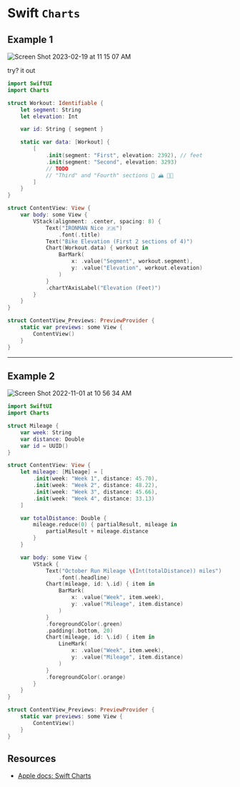 # Swift `Charts`

## Example 1

![Screen Shot 2023-02-19 at 11 15 07 AM](https://user-images.githubusercontent.com/1819208/219960467-d33c4b6f-2783-4883-97d2-2f8ec53b68eb.png)


try? it out 

```swift
import SwiftUI
import Charts

struct Workout: Identifiable {
    let segment: String
    let elevation: Int

    var id: String { segment }

    static var data: [Workout] {
        [
            .init(segment: "First", elevation: 2392), // feet
            .init(segment: "Second", elevation: 3293)
            // TODO
            // "Third" and "Fourth" sections 🎉 🏔 🚴🏾
        ]
    }
}

struct ContentView: View {
    var body: some View {
        VStack(alignment: .center, spacing: 8) {
            Text("IRONMAN Nice 🇫🇷")
                .font(.title)
            Text("Bike Elevation (First 2 sections of 4)")
            Chart(Workout.data) { workout in
                BarMark(
                    x: .value("Segment", workout.segment),
                    y: .value("Elevation", workout.elevation)
                )
            }
            .chartYAxisLabel("Elevation (Feet)")
        }
    }
}

struct ContentView_Previews: PreviewProvider {
    static var previews: some View {
        ContentView()
    }
}
```

***

## Example 2

![Screen Shot 2022-11-01 at 10 56 34 AM](https://user-images.githubusercontent.com/1819208/199264080-aa7dc3f0-8dcf-43c6-b551-bbf5f48084fb.png)


```swift
import SwiftUI
import Charts

struct Mileage {
    var week: String
    var distance: Double
    var id = UUID()
}

struct ContentView: View {
    let mileage: [Mileage] = [
        .init(week: "Week 1", distance: 45.70),
        .init(week: "Week 2", distance: 48.22),
        .init(week: "Week 3", distance: 45.66),
        .init(week: "Week 4", distance: 33.13)
    ]

    var totalDistance: Double {
        mileage.reduce(0) { partialResult, mileage in
            partialResult + mileage.distance
        }
    }

    var body: some View {
        VStack {
            Text("October Run Mileage \(Int(totalDistance)) miles")
                .font(.headline)
            Chart(mileage, id: \.id) { item in
                BarMark(
                    x: .value("Week", item.week),
                    y: .value("Mileage", item.distance)
                )
            }
            .foregroundColor(.green)
            .padding(.bottom, 20)
            Chart(mileage, id: \.id) { item in
                LineMark(
                    x: .value("Week", item.week),
                    y: .value("Mileage", item.distance)
                )
            }
            .foregroundColor(.orange)
        }
    }
}

struct ContentView_Previews: PreviewProvider {
    static var previews: some View {
        ContentView()
    }
}
```

## Resources 

* [Apple docs: Swift Charts](https://developer.apple.com/documentation/charts)
